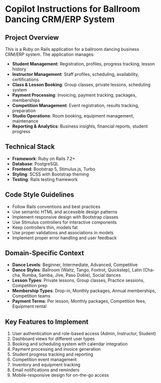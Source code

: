 # Copilot Instructions for Ballroom Dancing CRM/ERP System

<!-- Use this file to provide workspace-specific custom instructions to Copilot. For more details, visit https://code.visualstudio.com/docs/copilot/copilot-customization#_use-a-githubcopilotinstructionsmd-file -->

## Project Overview
This is a Ruby on Rails application for a ballroom dancing business CRM/ERP system. The application manages:

- **Student Management**: Registration, profiles, progress tracking, lesson history
- **Instructor Management**: Staff profiles, scheduling, availability, certifications
- **Class & Lesson Booking**: Group classes, private lessons, scheduling system
- **Payment Processing**: Invoicing, payment tracking, packages, memberships
- **Competition Management**: Event registration, results tracking, preparation
- **Studio Operations**: Room booking, equipment management, maintenance
- **Reporting & Analytics**: Business insights, financial reports, student progress

## Technical Stack
- **Framework**: Ruby on Rails 7.2+
- **Database**: PostgreSQL
- **Frontend**: Bootstrap 5, Stimulus.js, Turbo
- **Styling**: SCSS with Bootstrap theming
- **Testing**: Rails testing framework

## Code Style Guidelines
- Follow Rails conventions and best practices
- Use semantic HTML and accessible design patterns
- Implement responsive design with Bootstrap classes
- Use Stimulus controllers for interactive components
- Keep controllers thin, models fat
- Use proper validations and associations in models
- Implement proper error handling and user feedback

## Domain-Specific Context
- **Dance Levels**: Beginner, Intermediate, Advanced, Competitive
- **Dance Styles**: Ballroom (Waltz, Tango, Foxtrot, Quickstep), Latin (Cha-cha, Rumba, Samba, Jive, Paso Doble), Social dances
- **Lesson Types**: Private lessons, Group classes, Practice sessions, Competition prep
- **Membership Types**: Drop-in, Monthly packages, Annual memberships, Competition teams
- **Payment Terms**: Per lesson, Monthly packages, Competition fees, Equipment rental

## Key Features to Implement
1. User authentication and role-based access (Admin, Instructor, Student)
2. Dashboard views for different user types
3. Booking and scheduling system with calendar integration
4. Payment processing and invoice generation
5. Student progress tracking and reporting
6. Competition event management
7. Inventory and equipment tracking
8. Email notifications and reminders
9. Mobile-responsive design for on-the-go access
